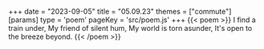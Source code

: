 +++
date = "2023-09-05"
title = "05.09.23"
themes = ["commute"]
[params]
  type = 'poem'
  pageKey = 'src/poem.js'
+++
{{< poem >}}
I find a train under,
My friend of silent hum,
My world is torn asunder,
It's open to the breeze beyond.
{{< /poem >}}